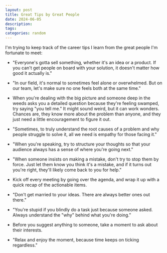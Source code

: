 ```yaml
---
layout: post
title: Great Tips by Great People
date: 2024-06-05
description:
tags:
categories: random
---
```


I'm trying to keep track of the career tips I learn from the great people I'm fortunate to meet:

- "Everyone's gotta sell something, whether it's an idea or a product. If you can't get people on board with your solution, it doesn't matter how good it actually is."

- "In our field, it's normal to sometimes feel alone or overwhelmed. But on our team, let's make sure no one feels both at the same time."

- When you're dealing with the big picture and someone deep in the weeds asks you a detailed question because they're feeling swamped, try saying "you tell me." It might sound weird, but it can work wonders. Chances are, they know more about the problem than anyone, and they just need a little encouragement to figure it out.

- "Sometimes, to truly understand the root causes of a problem and why people struggle to solve it, all we need is empathy for those facing it."

- "When you're speaking, try to structure your thoughts so that your audience always has a sense of where you're going next."

- "When someone insists on making a mistake, don't try to stop them by force. Just let them know you think it's a mistake, and if it turns out you're right, they'll likely come back to you for help."

- Kick off every meeting by going over the agenda, and wrap it up with a quick recap of the actionable items.

- "Don't get married to your ideas. There are always better ones out there."

- "You're stupid if you blindly do a task just because someone asked. Always understand the "why" behind what you're doing."

- Before you suggest anything to someone, take a moment to ask about their interests.

- "Relax and enjoy the moment, because time keeps on ticking regardless."
